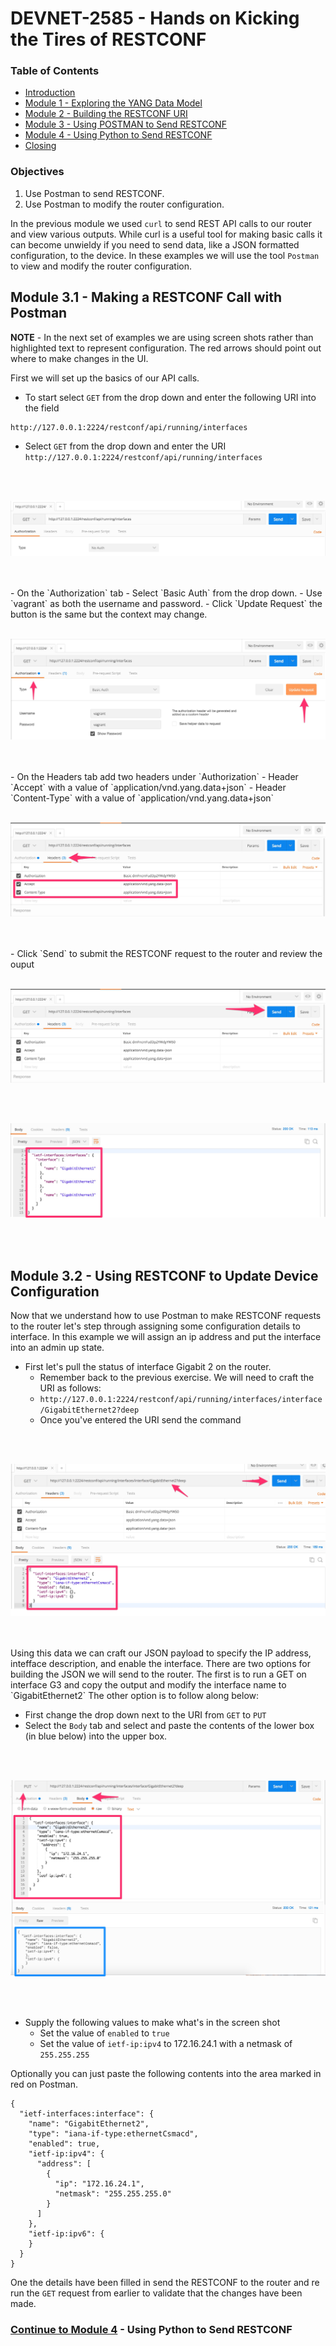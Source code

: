 # DEVNET-2585 - Hands on Kicking the Tires of RESTCONF

### Table of Contents
- [Introduction](DEVNET-2585-Intro.md)
- [Module 1 - Exploring the YANG Data Model](DEVNET-2585-M1.md)
- [Module 2 - Building the RESTCONF URI](DEVNET-2585-M2.md)
- [Module 3 - Using POSTMAN to Send RESTCONF](DEVNET-2585-M3.md)
- [Module 4 - Using Python to Send RESTCONF](DEVNET-2585-M4.md)
- [Closing](DEVNET-2585-Close.md)

### Objectives
1. Use Postman to send RESTCONF.
2. Use Postman to modify the router configuration.

In the previous module we used `curl` to send REST API calls to our router and view various outputs. While curl is a useful tool for making basic calls it can become unwieldy if you need to send data, like a JSON formatted configuration, to the device. In these examples we will use the tool `Postman` to view and modify the router configuration.

## Module 3.1 - Making a RESTCONF Call with Postman

**NOTE** - In the next set of examples we are using screen shots rather than highlighted text to represent configuration. The red arrows should point out where to make changes in the UI.

First we will set up the basics of our API calls.

- To start select `GET` from the drop down and enter the following URI into the field

```
http://127.0.0.1:2224/restconf/api/running/interfaces 
```

- Select `GET` from the drop down and enter the URI `http://127.0.0.1:2224/restconf/api/running/interfaces`
<br>
<br>

![](assets/postman-lab-1.jpg)

<br>
<br>
- On the `Authorization` tab
	- Select `Basic Auth` from the drop down.
	- Use `vagrant` as both the username and password.
	- Click `Update Request` the button is the same but the context may change.
<br>
<br>

![](assets/postman-lab-2.jpg)

<br>
<br> 
- On the Headers tab add two headers under `Authorization`
	- Header `Accept` with a value of `application/vnd.yang.data+json`
	- Header `Content-Type` with a value of `application/vnd.yang.data+json`
<br>
<br>

![](assets/postman-lab-3.jpg)

<br>
<br> 
- Click `Send` to submit the RESTCONF request to the router and review the ouput
<br>
<br> 

![](assets/postman-lab-4.jpg)

<br>
<br> 

![](assets/postman-lab-5.jpg)

<br>
<br> 

## Module 3.2 - Using RESTCONF to Update Device Configuration

Now that we understand how to use Postman to make RESTCONF requests to the router let's step through assigning some configuration details to interface. In this example we will assign an ip address and put the interface into an admin up state.


* First let's pull the status of interface Gigabit 2 on the router.
	* Remember back to the previous exercise. We will need to craft the URI as follows:
	* `http://127.0.0.1:2224/restconf/api/running/interfaces/interface/GigabitEthernet2?deep`
	* Once you've entered the URI send the command

<br>
<br>

![](assets/postman-lab-6.jpg)

<br>
<br> 
Using this data we can craft our JSON payload to specify the IP address, intefface description, and enable the interface. There are two options for building the JSON we will send to the router. The first is to run a GET on interface G3 and copy the output and modify the interface name to `GigabitEthernet2` The other option is to follow along below:

- First change the drop down next to the URI from `GET` to `PUT` 
- Select the `Body` tab and select and paste the contents of the lower box (in blue below) into the upper box.

<br>
<br>

![](assets/postman-lab-7.jpg)

<br>
<br> 

- Supply the following values to make what's in the screen shot
	- Set the value of `enabled` to `true`
	- Set the value of `ietf-ip:ipv4` to 172.16.24.1 with a netmask of `255.255.255`

Optionally you can just paste the following contents into the area marked in red on Postman.

```
{
  "ietf-interfaces:interface": {
    "name": "GigabitEthernet2",
    "type": "iana-if-type:ethernetCsmacd",
    "enabled": true,
    "ietf-ip:ipv4": {
      "address": [
        {
          "ip": "172.16.24.1",
          "netmask": "255.255.255.0"
        }
      ]
    },
    "ietf-ip:ipv6": {
    }
  }
}
```
One the details have been filled in send the RESTCONF to the router and re run the `GET` request from earlier to validate that the changes have been made.


### [Continue to Module 4](DEVNET-2585-M4.md) - Using Python to Send RESTCONF